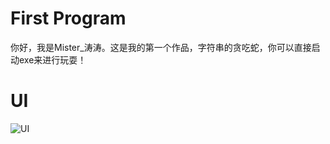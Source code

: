# First Program
你好，我是Mister_涛涛。这是我的第一个作品，字符串的贪吃蛇，你可以直接启动exe来进行玩耍！



# UI

![UI](C:\myProject\CppProject\TT-HOUSE\UI.jpg)